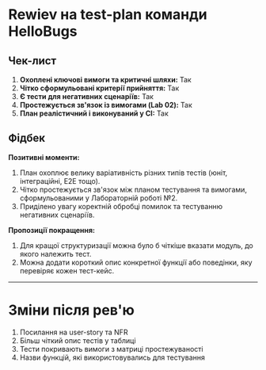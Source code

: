 # Rewiev на test-plan команди HelloBugs

## Чек-лист

1.  **Охоплені ключові вимоги та критичні шляхи:** Так
2.  **Чітко сформульовані критерії прийняття:** Так
3.  **Є тести для негативних сценаріїв:** Так
4.  **Простежується зв'язок із вимогами (Lab 02):** Так
5.  **План реалістичний і виконуваний у CI:** Так


## Фідбек

**Позитивні моменти:**

1.  План охоплює велику варіативність різних типів тестів (юніт, інтеграційні, E2E тощо).
2.  Чітко простежується зв'язок між планом тестування та вимогами, сформульованими у Лабораторній роботі №2.
3.  Приділено увагу коректній обробці помилок та тестуванню негативних сценаріїв.

**Пропозиції покращення:**

1.  Для кращої структуризації можна було б чіткіше вказати модуль, до якого належить тест.
2.  Можна додати короткий опис конкретної функції або поведінки, яку перевіряє кожен тест-кейс.

---

# Зміни після рев'ю
1. Посилання на user-story та NFR
2. Більш чіткий опис тестів у таблиці
3. Тести покривають вимоги з матриці простежуваності
4. Назви функцій, які використовувались для тестування

